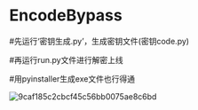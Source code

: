 # EncodeBypass

#先运行‘密钥生成.py’，生成密钥文件(密钥code.py)

#再运行run.py文件进行解密上线

#用pyinstaller生成exe文件也行得通

![9caf185c2cbcf45c56bb0075ae8c6bd](https://user-images.githubusercontent.com/46450756/212237202-8daff4d1-596d-459b-a391-bbf8d184463e.png)
